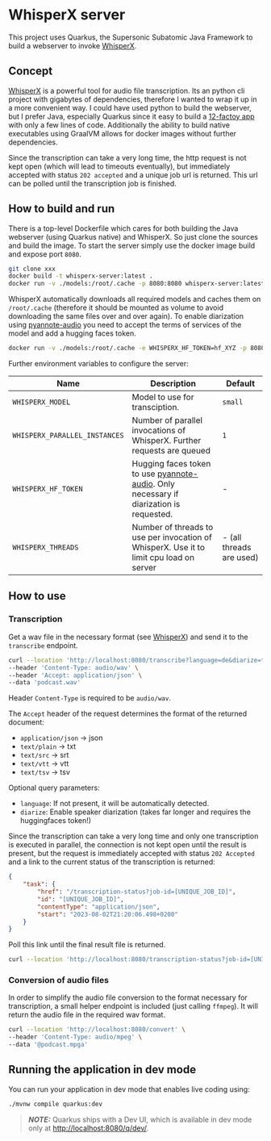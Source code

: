# WhisperX server

This project uses Quarkus, the Supersonic Subatomic Java Framework to build a webserver to invoke [WhisperX](https://github.com/m-bain/whisperX).

## Concept

[WhisperX](https://github.com/m-bain/whisperX) is a powerful tool for audio file transcription. Its an python cli project with gigabytes of dependencies, therefore I wanted to wrap it up in a more convenient way.
I could have used python to build the webserver, but I prefer Java, especially Quarkus since it easy to build a [12-factoy app](https://12factor.net/) with only a few lines of code. Additionally the ability to build native executables using GraalVM allows for docker images without further dependencies.

Since the transcription can take a very long time, the http request is not kept open (which will lead to timeouts eventually), but immediately accepted with status `202 accepted` and a unique job url is returned. This url can be polled until the transcription job is finished.

## How to build and run

There is a top-level Dockerfile which cares for both building the Java webserver (using Quarkus native) and WhisperX. So just clone the sources and build the image. To start the server simply use the docker image build and expose port `8080`.

```bash
git clone xxx
docker build -t whisperx-server:latest . 
docker run -v ./models:/root/.cache -p 8080:8080 whisperx-server:latest
```

WhisperX automatically downloads all required models and caches them on `/root/.cache` (therefore it should be mounted as volume to avoid downloading the same files over and over again). To enable diarization using [pyannote-audio](https://github.com/pyannote/pyannote-audio) you need to accept the terms of services of the model and add a hugging faces token.

```bash
docker run -v ./models:/root/.cache -e WHISPERX_HF_TOKEN=hf_XYZ -p 8080:8080 whisperx-server:latest
```

Further environment variables to configure the server:

| Name | Description | Default |
| ---      |  ----       | --- |
| `WHISPERX_MODEL` | Model to use for transciption. | `small` |
| `WHISPERX_PARALLEL_INSTANCES` | Number of parallel invocations of WhisperX. Further requests are queued | `1` |
| `WHISPERX_HF_TOKEN` | Hugging faces token to use [pyannote-audio](https://github.com/pyannote/pyannote-audio). Only necessary if diarization is requested. | - |
| `WHISPERX_THREADS` | Number of threads to use per invocation of WhisperX. Use it to limit cpu load on server | - (all threads are used) |

## How to use

### Transcription

Get a wav file in the necessary format (see [WhisperX](https://github.com/m-bain/whisperX)) and send it to the `transcribe` endpoint.

```bash
curl --location 'http://localhost:8080/transcribe?language=de&diarize=true' \
--header 'Content-Type: audio/wav' \
--header 'Accept: application/json' \
--data 'podcast.wav'
```

Header `Content-Type` is required to be `audio/wav`.

The `Accept` header of the request determines the format of the returned document:

- `application/json` -> json
- `text/plain` -> txt
- `text/src` -> srt
- `text/vtt` -> vtt
- `text/tsv` -> tsv

Optional query parameters:

- `language`: If not present, it will be automatically detected.
- `diarize`: Enable speaker diarization (takes far longer and requires the huggingfaces token!)

Since  the transcription can take a very long time and only one transcription is executed in parallel, the connection is not kept open until the result is present, but the request is immediately accepted with status  `202 Accepted` and a link to the current status of the transcription is returned:

```JSON
{
    "task": {
        "href": "/transcription-status?job-id=[UNIQUE_JOB_ID]",
        "id": "[UNIQUE_JOB_ID]",
        "contentType": "application/json",
        "start": "2023-08-02T21:20:06.498+0200"
    }
}
```

Poll this link until the final result file is returned.

```bash
curl --location 'http://localhost:8080/transcription-status?job-id=[UNIQUE_JOB_ID]'
```

### Conversion of audio files

In order to simplify the audio file conversion to the format necessary for transcription, a small helper endpoint is included (just calling `ffmpeg`). It will return the audio file in the required wav format.

```bash
curl --location 'http://localhost:8080/convert' \
--header 'Content-Type: audio/mpeg' \
--data '@podcast.mpga'
```

## Running the application in dev mode

You can run your application in dev mode that enables live coding using:

```bash
./mvnw compile quarkus:dev
```

> **_NOTE:_**  Quarkus ships with a Dev UI, which is available in dev mode only at <http://localhost:8080/q/dev/>.
